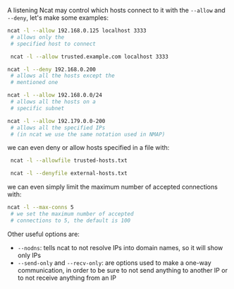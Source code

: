 
A listening Ncat may control which hosts connect to it with the
`--allow` and `--deny`, let's make some examples:

```sh
ncat -l --allow 192.168.0.125 localhost 3333
 # allows only the
 # specified host to connect
```

```sh
 ncat -l --allow trusted.example.com localhost 3333
```

```sh
ncat -l --deny 192.168.0.200
 # allows all the hosts except the
 # mentioned one
```

```sh
ncat -l --allow 192.168.0.0/24
 # allows all the hosts on a
 # specific subnet
```

```sh
ncat -l --allow 192.179.0.0-200
 # allows all the specified IPs
 # (in ncat we use the same notation used in NMAP)
```

we can even deny or allow hosts specified in a file with:

```sh
 ncat -l --allowfile trusted-hosts.txt
```

```sh
 ncat -l --denyfile external-hosts.txt
```

we can even simply limit the maximum number of accepted
connections with:

```sh
ncat -l --max-conns 5
 # we set the maximum number of accepted
 # connections to 5, the default is 100
```

Other useful options are:

* `--nodns`: tells ncat to not resolve IPs into domain names, so it will
    show only IPs
* `--send-only` and `--recv-only`: are options used to make a one-way
    communication, in order to be sure to not send anything to another
    IP or to not receive anything from an IP


